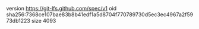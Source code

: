 version https://git-lfs.github.com/spec/v1
oid sha256:7368ce107bae83b8b41edf1a5d8704f770789730d5ec3ec4967a2f5973db1223
size 4093

